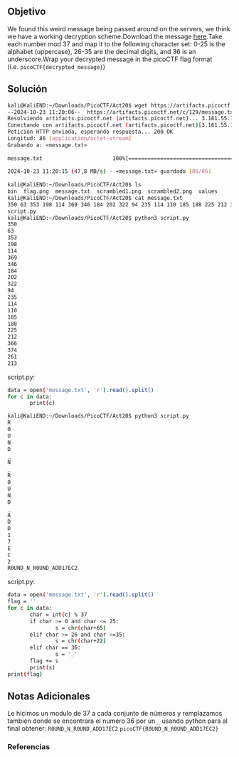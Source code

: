 ## Objetivo
We found this weird message being passed around on the servers, we think we have a working decryption scheme.Download the message [here](https://artifacts.picoctf.net/c/129/message.txt).Take each number mod 37 and map it to the following character set: 0-25 is the alphabet (uppercase), 26-35 are the decimal digits, and 36 is an underscore.Wrap your decrypted message in the picoCTF flag format (i.e. `picoCTF{decrypted_message}`)
## Solución
```bash
kali@KaliEND:~/Downloads/PicoCTF/Act20$ wget https://artifacts.picoctf.net/c/129/message.txt  
--2024-10-23 11:20:06--  https://artifacts.picoctf.net/c/129/message.txt  
Resolviendo artifacts.picoctf.net (artifacts.picoctf.net)... 3.161.55.100, 3.161.55.64, 3.161.55.61, ...  
Conectando con artifacts.picoctf.net (artifacts.picoctf.net)[3.161.55.100]:443... conectado.  
Petición HTTP enviada, esperando respuesta... 200 OK  
Longitud: 86 [application/octet-stream]  
Grabando a: «message.txt»  
  
message.txt                      100%[========================================================>]      86  --.-KB/s    en 0s         
  
2024-10-23 11:20:15 (47,8 MB/s) - «message.txt» guardado [86/86]  
  
kali@KaliEND:~/Downloads/PicoCTF/Act20$ ls  
bin  flag.png  message.txt  scrambled1.png  scrambled2.png  values  
kali@KaliEND:~/Downloads/PicoCTF/Act20$ cat message.txt    
350 63 353 198 114 369 346 184 202 322 94 235 114 110 185 188 225 212 366 374 261 213 kali@KaliEND:~/Downloads/PicoCTF/Act20$ nano  
script.py
kali@KaliEND:~/Downloads/PicoCTF/Act20$ python3 script.py  
350  
63  
353  
198  
114  
369  
346  
184  
202  
322  
94  
235  
114  
110  
185  
188  
225  
212  
366  
374  
261  
213
```
script.py:
```bash
data = open('message.txt', 'r').read().split()  
for c in data:  
       print(c)
```

```bash
kali@KaliEND:~/Downloads/PicoCTF/Act20$ python3 script.py  
R  
0  
U  
N  
D  
_  
N  
_  
R  
0  
U  
N  
D  
_  
A  
D  
D  
1  
7  
E  
C  
2  
R0UND_N_R0UND_ADD17EC2
```
script.py:
```bash
data = open('message.txt', 'r').read().split()  
flag = ''  
for c in data:  
       char = int(c) % 37  
       if char >= 0 and char <= 25:  
               s = chr(char+65)  
       elif char >= 26 and char <=35:  
               s = chr(char+22)  
       elif char == 36:  
               s = '_'  
       flag += s  
       print(s)  
print(flag)
```
## Notas Adicionales
Le hicimos un modulo de 37 a cada conjunto de números y remplazamos también donde se encontrara el numero 36 por un `_` 
usando python para al final obtener: `R0UND_N_R0UND_ADD17EC2`
`picoCTF{R0UND_N_R0UND_ADD17EC2}`
### Referencias
